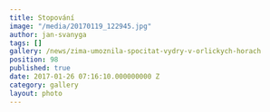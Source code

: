 ```yaml
---
title: Stopování
image: "/media/20170119_122945.jpg"
author: jan-svanyga
tags: []
gallery: /news/zima-umoznila-spocitat-vydry-v-orlickych-horach
position: 98
published: true
date: 2017-01-26 07:16:10.000000000 Z
category: gallery
layout: photo
---
```

